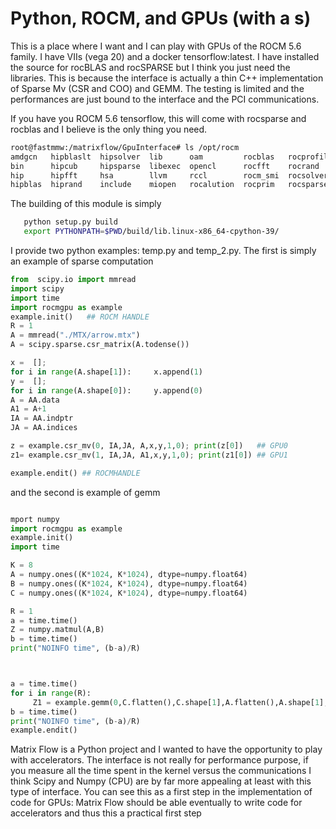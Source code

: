 # Python, ROCM, and GPUs (with a s)

This is a place where I want and I can play with GPUs of the ROCM 5.6
family. I have VIIs (vega 20) and a docker tensorflow:latest. I have
installed the source for rocBLAS and rocSPARSE but I think you just
need the libraries. This is because the interface is actually a thin
C++ implementation of Sparse Mv (CSR and COO) and GEMM. The testing is
limited and the performances are just bound to the interface and the
PCI communications. 


If you have you ROCM 5.6 tensorflow, this will come with rocsparse and
rocblas and I believe is the only thing you need.
```sh
root@fastmmw:/matrixflow/GpuInterface# ls /opt/rocm   
amdgcn   hipblaslt  hipsolver  lib      oam         rocblas   rocprofiler  rocthrust
bin      hipcub     hipsparse  libexec  opencl      rocfft    rocrand      roctracer
hip      hipfft     hsa        llvm     rccl        rocm_smi  rocsolver    share
hipblas  hiprand    include    miopen   rocalution  rocprim   rocsparse
```

The building of this module is simply 
```sh
   python setup.py build
   export PYTHONPATH=$PWD/build/lib.linux-x86_64-cpython-39/
```   

I provide two python examples: temp.py and temp_2.py. The first is
simply an example of sparse computation

```py
from  scipy.io import mmread
import scipy 
import time 
import rocmgpu as example
example.init()   ## ROCM HANDLE
R = 1
A = mmread("./MTX/arrow.mtx")
A = scipy.sparse.csr_matrix(A.todense())

x =  [];
for i in range(A.shape[1]):     x.append(1)
y =  [];
for i in range(A.shape[0]):     y.append(0)
A = AA.data
A1 = A+1
IA = AA.indptr
JA = AA.indices

z = example.csr_mv(0, IA,JA, A,x,y,1,0); print(z[0])   ## GPU0
z1= example.csr_mv(1, IA,JA, A1,x,y,1,0); print(z1[0]) ## GPU1

example.endit() ## ROCMHANDLE
```

and the second is example of gemm
```py

mport numpy
import rocmgpu as example
example.init()
import time 

K = 8
A = numpy.ones((K*1024, K*1024), dtype=numpy.float64)
B = numpy.ones((K*1024, K*1024), dtype=numpy.float64)
C = numpy.ones((K*1024, K*1024), dtype=numpy.float64)

R = 1
a = time.time()
Z = numpy.matmul(A,B)
b = time.time()
print("NOINFO time", (b-a)/R)



a = time.time()
for i in range(R):
     Z1 = example.gemm(0,C.flatten(),C.shape[1],A.flatten(),A.shape[1], B.flatten(),B.shape[1], 1.0,0.0)
b = time.time()
print("NOINFO time", (b-a)/R)
example.endit()
```

Matrix Flow is a Python project and I wanted to have the opportunity
to play with accelerators. The interface is not really for performance
purpose, if you measure all the time spent in the kernel versus the
communications I think Scipy and Numpy (CPU) are by far more appealing
at least with this type of interface. You can see this as a first step
in the implementation of code for GPUs: Matrix Flow should be able
eventually to write code for accelerators and thus this a practical
first step

